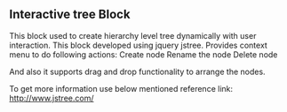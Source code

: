 Interactive tree Block
----------------

This block used to create hierarchy level tree dynamically with user interaction.
This block developed using jquery jstree.
Provides context menu to do following actions:
Create node
Rename the node
Delete node

And also it supports drag and drop functionality to arrange the nodes.

To get more information use below mentioned reference link:
http://www.jstree.com/
